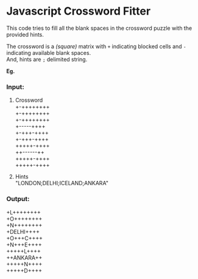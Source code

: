 # Javascript Crossword Fitter

This code tries to fill all the blank spaces in the crossword puzzle with the provided hints. 

The crossword is a _(square)_ matrix with `+` indicating blocked cells and `-` indicating available blank spaces.\
And, hints are `;` delimited string.

**Eg.**

### Input:

1. Crossword\
+-++++++++\
+-++++++++\
+-++++++++\
+-----++++\
+-+++-++++\
+-+++-++++\
+++++-++++\
++------++\
+++++-++++\
+++++-++++

2. Hints\
"LONDON;DELHI;ICELAND;ANKARA"


### Output:

+L++++++++\
+O++++++++\
+N++++++++\
+DELHI++++\
+O+++C++++\
+N+++E++++\
+++++L++++\
++ANKARA++\
+++++N++++\
+++++D++++

